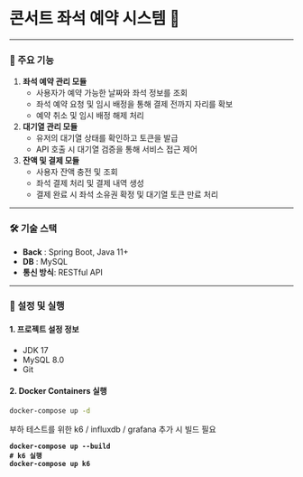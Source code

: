 # 콘서트 좌석 예약 시스템 🎫

***

### 📌 주요 기능

1. **좌석 예약 관리 모듈**
   * 사용자가 예약 가능한 날짜와 좌석 정보를 조회
   * 좌석 예약 요청 및 임시 배정을 통해 결제 전까지 자리를 확보
   * 예약 취소 및 임시 배정 해제 처리
2. **대기열 관리 모듈**
   * 유저의 대기열 상태를 확인하고 토큰을 발급
   * API 호출 시 대기열 검증을 통해 서비스 접근 제어
3. **잔액 및 결제 모듈**
   * 사용자 잔액 충전 및 조회
   * 좌석 결제 처리 및 결제 내역 생성
   * 결제 완료 시 좌석 소유권 확정 및 대기열 토큰 만료 처리

***

### 🛠 기술 스택

* **Back** : Spring Boot, Java 11+
* **DB** : MySQL
* **통신 방식**: RESTful API

***

### 🚀  설정 및 실행

#### 1.  프로젝트 설정 정보

* JDK 17
* MySQL 8.0
* Git

#### 2. Docker Containers 실행

```bash
docker-compose up -d
```

부하 테스트를 위한 k6 / influxdb / grafana 추가 시 빌드 필요

<pre class="language-bash"><code class="lang-bash"><strong>docker-compose up --build
</strong><strong># k6 실행
</strong><strong>docker-compose up k6
</strong></code></pre>

